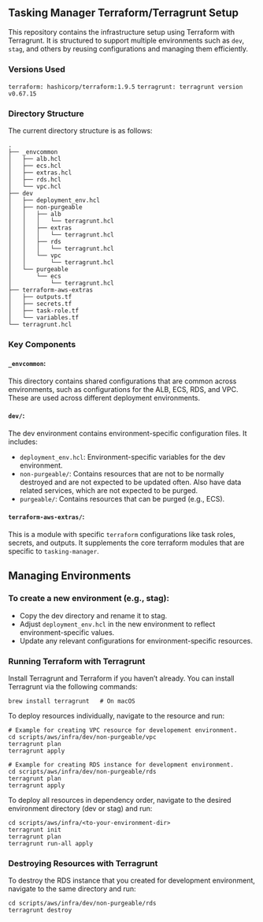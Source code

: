 ## Tasking Manager Terraform/Terragrunt Setup

This repository contains the infrastructure setup using Terraform with Terragrunt. It is structured to support multiple environments such as `dev`, `stag`, and others by reusing configurations and managing them efficiently.

### Versions Used

`terraform: hashicorp/terraform:1.9.5`
`terragrunt: terragrunt version v0.67.15`


### Directory Structure

The current directory structure is as follows:
```
.
├── _envcommon
│   ├── alb.hcl
│   ├── ecs.hcl
│   ├── extras.hcl
│   ├── rds.hcl
│   └── vpc.hcl
├── dev
│   ├── deployment_env.hcl
│   ├── non-purgeable
│   │   ├── alb
│   │   │   └── terragrunt.hcl
│   │   ├── extras
│   │   │   └── terragrunt.hcl
│   │   ├── rds
│   │   │   └── terragrunt.hcl
│   │   └── vpc
│   │       └── terragrunt.hcl
│   └── purgeable
│       └── ecs
│           └── terragrunt.hcl
├── terraform-aws-extras
│   ├── outputs.tf
│   ├── secrets.tf
│   ├── task-role.tf
│   └── variables.tf
└── terragrunt.hcl
```

### Key Components

#### `_envcommon`: 
This directory contains shared configurations that are common across environments, such as configurations for the ALB, ECS, RDS, and VPC. These are used across different deployment environments.

#### `dev/`: 
The dev environment contains environment-specific configuration files. 
It includes:
- `deployment_env.hcl`: Environment-specific variables for the dev environment.
- `non-purgeable/`: Contains resources that are not to be normally destroyed and are not expected to be updated often. Also have data related services, which are not expected to be purged.
- `purgeable/`: Contains resources that can be purged (e.g., ECS).

#### `terraform-aws-extras/`: 
This is a module with specific `terraform` configurations like task roles, secrets, and outputs. It supplements the core terraform modules that are specific to `tasking-manager`.

## Managing Environments

### To create a new environment (e.g., stag):

- Copy the dev directory and rename it to stag.
- Adjust `deployment_env.hcl` in the new environment to reflect environment-specific values.
- Update any relevant configurations for environment-specific resources.

### Running Terraform with Terragrunt

Install Terragrunt and Terraform if you haven’t already.
You can install Terragrunt via the following commands:
```
brew install terragrunt   # On macOS
```
To deploy resources individually, navigate to the resource and run:
```
# Example for creating VPC resource for developement environment.
cd scripts/aws/infra/dev/non-purgeable/vpc
terragrunt plan
terragrunt apply

# Example for creating RDS instance for development environment.
cd scripts/aws/infra/dev/non-purgeable/rds
terragrunt plan
terragrunt apply
```

To deploy all resources in dependency order, navigate to the desired environment directory (dev or stag) and run:
```
cd scripts/aws/infra/<to-your-environment-dir>
terragrunt init
terragrunt plan
terragrunt run-all apply
```

### Destroying Resources with Terragrunt

To destroy the RDS instance that you created for development environment, navigate to the same directory and run:
```
cd scripts/aws/infra/dev/non-purgeable/rds
terragrunt destroy
```
